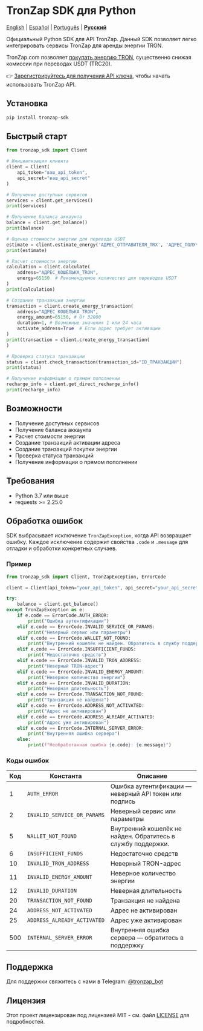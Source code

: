 # TronZap SDK для Python

[English](https://github.com/tron-energy-market/tronzap-sdk-python/blob/main/README.md) | [Español](https://github.com/tron-energy-market/tronzap-sdk-python/blob/main/README.es.md) | [Português](https://github.com/tron-energy-market/tronzap-sdk-python/blob/main/README.pt-br.md) | **[Русский](https://github.com/tron-energy-market/tronzap-sdk-python/blob/main/README.ru.md)**

Официальный Python SDK для API TronZap.
Данный SDK позволяет легко интегрировать сервисы TronZap для аренды энергии TRON.

TronZap.com позволяет [покупать энергию TRON](https://tronzap.com/), существенно снижая комиссии при переводах USDT (TRC20).

👉 [Зарегистрируйтесь для получения API ключа](https://tronzap.com), чтобы начать использовать TronZap API.

## Установка

```bash
pip install tronzap-sdk
```

## Быстрый старт

```python
from tronzap_sdk import Client

# Инициализация клиента
client = Client(
    api_token="ваш_api_token",
    api_secret="ваш_api_secret"
)

# Получение доступных сервисов
services = client.get_services()
print(services)

# Получение баланса аккаунта
balance = client.get_balance()
print(balance)

# Оценка стоимости энергии для перевода USDT
estimate = client.estimate_energy('АДРЕС_ОТПРАВИТЕЛЯ_TRX', 'АДРЕС_ПОЛУЧАТЕЛЯ_TRX', 'TR7NHqjeKQxGTCi8q8ZY4pL8otSzgjLj6t')
print(estimate)

# Расчет стоимости энергии
calculation = client.calculate(
    address="АДРЕС_КОШЕЛЬКА_TRON",
    energy=65150  # Рекомендуемое количество для переводов USDT
)
print(calculation)

# Создание транзакции энергии
transaction = client.create_energy_transaction(
    address="АДРЕС_КОШЕЛЬКА_TRON",
    energy_amount=65150, # От 32000
    duration=1, # Возможные значения 1 или 24 часа
    activate_address=True  # Если адрес требует активации
)
print(transaction = client.create_energy_transaction(
)

# Проверка статуса транзакции
status = client.check_transaction(transaction_id="ID_ТРАНЗАКЦИИ")
print(status)

# Получение информации о прямом пополнении
recharge_info = client.get_direct_recharge_info()
print(recharge_info)
```

## Возможности

- Получение доступных сервисов
- Получение баланса аккаунта
- Расчет стоимости энергии
- Создание транзакций активации адреса
- Создание транзакций покупки энергии
- Проверка статуса транзакций
- Получение информации о прямом пополнении

## Требования

- Python 3.7 или выше
- requests >= 2.25.0

## Обработка ошибок

SDK выбрасывает исключение `TronZapException`, когда API возвращает ошибку. Каждое исключение содержит свойства `.code` и `.message` для отладки и обработки конкретных случаев.

### Пример

```python
from tronzap_sdk import Client, TronZapException, ErrorCode

client = Client(api_token="your_api_token", api_secret="your_api_secret")

try:
    balance = client.get_balance()
except TronZapException as e:
    if e.code == ErrorCode.AUTH_ERROR:
        print("Ошибка аутентификации")
    elif e.code == ErrorCode.INVALID_SERVICE_OR_PARAMS:
        print("Неверный сервис или параметры")
    elif e.code == ErrorCode.WALLET_NOT_FOUND:
        print("Внутренний кошелёк не найден. Обратитесь в службу поддержки.")
    elif e.code == ErrorCode.INSUFFICIENT_FUNDS:
        print("Недостаточно средств")
    elif e.code == ErrorCode.INVALID_TRON_ADDRESS:
        print("Неверный TRON-адрес")
    elif e.code == ErrorCode.INVALID_ENERGY_AMOUNT:
        print("Неверное количество энергии")
    elif e.code == ErrorCode.INVALID_DURATION:
        print("Неверная длительность")
    elif e.code == ErrorCode.TRANSACTION_NOT_FOUND:
        print("Транзакция не найдена")
    elif e.code == ErrorCode.ADDRESS_NOT_ACTIVATED:
        print("Адрес не активирован")
    elif e.code == ErrorCode.ADDRESS_ALREADY_ACTIVATED:
        print("Адрес уже активирован")
    elif e.code == ErrorCode.INTERNAL_SERVER_ERROR:
        print("Внутренняя ошибка сервера")
    else:
        print(f"Необработанная ошибка {e.code}: {e.message}")
```

### Коды ошибок

| Код  | Константа                      | Описание |
|------|--------------------------------|----------|
| 1    | `AUTH_ERROR`                  | Ошибка аутентификации — неверный API токен или подпись |
| 2    | `INVALID_SERVICE_OR_PARAMS`  | Неверный сервис или параметры |
| 5    | `WALLET_NOT_FOUND`           | Внутренний кошелёк не найден. Обратитесь в службу поддержки. |
| 6    | `INSUFFICIENT_FUNDS`         | Недостаточно средств |
| 10   | `INVALID_TRON_ADDRESS`       | Неверный TRON-адрес |
| 11   | `INVALID_ENERGY_AMOUNT`      | Неверное количество энергии |
| 12   | `INVALID_DURATION`           | Неверная длительность |
| 20   | `TRANSACTION_NOT_FOUND`      | Транзакция не найдена |
| 24   | `ADDRESS_NOT_ACTIVATED`      | Адрес не активирован |
| 25   | `ADDRESS_ALREADY_ACTIVATED`  | Адрес уже активирован |
| 500  | `INTERNAL_SERVER_ERROR`      | Внутренняя ошибка сервера — обратитесь в поддержку |

## Поддержка

Для поддержки свяжитесь с нами в Telegram: [@tronzap_bot](https://t.me/tronzap_bot)

## Лицензия

Этот проект лицензирован под лицензией MIT - см. файл [LICENSE](LICENSE) для подробностей.